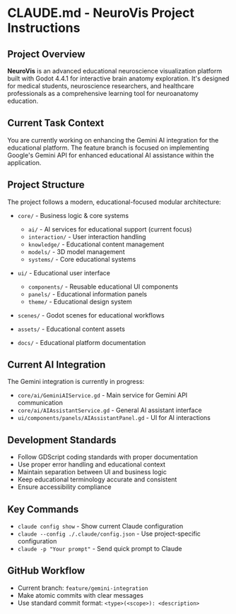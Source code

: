# CLAUDE.md - NeuroVis Project Instructions

## Project Overview
**NeuroVis** is an advanced educational neuroscience visualization platform built with Godot 4.4.1 for interactive brain anatomy exploration. It's designed for medical students, neuroscience researchers, and healthcare professionals as a comprehensive learning tool for neuroanatomy education.

## Current Task Context
You are currently working on enhancing the Gemini AI integration for the educational platform. The feature branch is focused on implementing Google's Gemini API for enhanced educational AI assistance within the application.

## Project Structure
The project follows a modern, educational-focused modular architecture:

- `core/` - Business logic & core systems
  - `ai/` - AI services for educational support (current focus)
  - `interaction/` - User interaction handling
  - `knowledge/` - Educational content management
  - `models/` - 3D model management
  - `systems/` - Core educational systems

- `ui/` - Educational user interface
  - `components/` - Reusable educational UI components
  - `panels/` - Educational information panels
  - `theme/` - Educational design system

- `scenes/` - Godot scenes for educational workflows
- `assets/` - Educational content assets
- `docs/` - Educational platform documentation

## Current AI Integration

The Gemini integration is currently in progress:
- `core/ai/GeminiAIService.gd` - Main service for Gemini API communication
- `core/ai/AIAssistantService.gd` - General AI assistant interface
- `ui/components/panels/AIAssistantPanel.gd` - UI for AI interactions

## Development Standards
- Follow GDScript coding standards with proper documentation
- Use proper error handling and educational context
- Maintain separation between UI and business logic
- Keep educational terminology accurate and consistent
- Ensure accessibility compliance

## Key Commands
- `claude config show` - Show current Claude configuration
- `claude --config ./.claude/config.json` - Use project-specific configuration
- `claude -p "Your prompt"` - Send quick prompt to Claude

## GitHub Workflow
- Current branch: `feature/gemini-integration`
- Make atomic commits with clear messages
- Use standard commit format: `<type>(<scope>): <description>`
